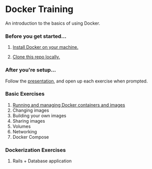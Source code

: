 # Docker Training

An introduction to the basics of using Docker. 

### Before you get started...

1. [Install Docker on your machine.](https://docs.docker.com/engine/installation/)

2. [Clone this repo locally.](https://github.com/delner/docker-training)

### After you're setup...

Follow the [presentation](), and open up each exercise when prompted.

### Basic Exercises

1. [Running and managing Docker containers and images](https://github.com/delner/docker-training/basic/1-running_containers)
2. Changing images
3. Building your own images
4. Sharing images
5. Volumes
6. Networking
7. Docker Compose

### Dockerization Exercises

1. Rails + Database application